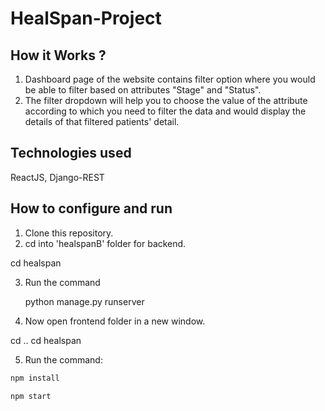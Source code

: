 # HealSpan-Project

## How it Works ?
1. Dashboard page of the website contains filter option where you would be able to filter based on attributes "Stage" and "Status".
2. The filter dropdown will help you to choose the value of the attribute according to which you need to filter the data and would display the details of that filtered patients' detail.

## Technologies used
ReactJS, Django-REST

## How to configure and run
1. Clone this repository.
2. cd into 'healspanB' folder for backend.

cd healspan

3. Run the command
   
   python manage.py runserver

4. Now open frontend folder in a new window.

cd ..
cd healspan

5. Run the command:
```bash
npm install
```
```bash
npm start
```

